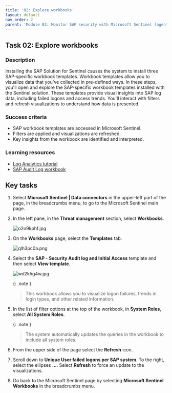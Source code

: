```yaml
---
title: '02: Explore workbooks'
layout: default
nav_order: 2
parent: 'Module 03: Monitor SAP security with Microsoft Sentinel (agent-based)'
---
```


## Task 02: Explore workbooks

### Description

Installing the SAP Solution for Sentinel causes the system to install three SAP-specific workbook templates. Workbook templates allow you to visualize data that you've collected in pre-defined ways. In these steps, you'll open and explore the SAP-specific workbook templates installed with the Sentinel solution. These templates provide visual insights into SAP log data, including failed logons and access trends. You'll interact with filters and refresh visualizations to understand how data is presented.

### Success criteria

- SAP workbook templates are accessed in Microsoft Sentinel.
- Filters are applied and visualizations are refreshed.
- Key insights from the workbook are identified and interpreted.

### Learning resources

 - [Log Analytics tutorial](https://learn.microsoft.com/en-us/azure/azure-monitor/logs/log-analytics-tutorial)
 - [SAP Audit Log workbook](https://learn.microsoft.com/en-us/azure/sentinel/sap/sap-audit-log-workbook)

## Key tasks

1. Select **Microsoft Sentinel | Data connectors** in the upper-left part of the page, in the breadcrumbs menu, to go to the Microsoft Sentinel main page. 

1. In the left pane, in the **Threat management** section, select **Workbooks**.

	![o2o9kphf.jpg](../../media/o2o9kphf.jpg)

1. On the **Workbooks** page, select the **Templates** tab.

	![qlh3pc0a.png](../../media/qlh3pc0a.png)

1. Select the **SAP - Security Audit log and Initial Access** template and then select **View template**.

	![wd2k5g4w.jpg](../../media/wd2k5g4w.jpg)

	{: .note }
	> This workbook allows you to visualize logon failures, trends in login types, and other related information.
 
1. In the list of filter options at the top of the workbook, in **System Roles**, select **All System Roles**. 

	{: .note }
	> The system automatically updates the queries in the workbook to include all system roles.
 
1. From the upper side of the page select the **Refresh** icon.

1. Scroll down to **Unique User failed logons per SAP system**. To the right, select the ellipses **...**. Select **Refresh** to force an update to the visualizations.

1. Go back to the Microsoft Sentinel page by selecting **Microsoft Sentinel Workbooks** in the breadcrumbs menu. 
